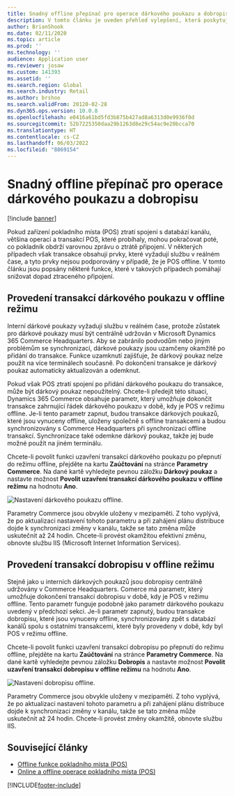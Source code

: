 ```yaml
---
title: Snadný offline přepínač pro operace dárkového poukazu a dobropisu
description: V tomto článku je uveden přehled vylepšení, která poskytují jednoduchý offline přepínač pro určité typy plateb.
author: BrianShook
ms.date: 02/11/2020
ms.topic: article
ms.prod: ''
ms.technology: ''
audience: Application user
ms.reviewer: josaw
ms.custom: 141393
ms.assetid: ''
ms.search.region: Global
ms.search.industry: Retail
ms.author: brshoo
ms.search.validFrom: 20120-02-28
ms.dyn365.ops.version: 10.0.8
ms.openlocfilehash: e0416a61bd5fd3b875b427ad8a6313d0e9936f0d
ms.sourcegitcommit: 52b7225350daa29b1263d8e29c54ac9e20bcca70
ms.translationtype: HT
ms.contentlocale: cs-CZ
ms.lasthandoff: 06/03/2022
ms.locfileid: "8869154"
---
```

# <a name="seamless-offline-switch-for-gift-card-and-credit-memo-operations"></a>Snadný offline přepínač pro operace dárkového poukazu a dobropisu

[!include [banner](../includes/banner.md)]

Pokud zařízení pokladního místa (POS) ztratí spojení s databází kanálu, většina operací a transakcí POS, které probíhaly, mohou pokračovat poté, co pokladník obdrží varovnou zprávu o ztrátě připojení. V některých případech však transakce obsahují prvky, které vyžadují službu v reálném čase, a tyto prvky nejsou podporovány v případě, že je POS offline. V tomto článku jsou popsány některé funkce, které v takových případech pomáhají snižovat dopad ztraceného připojení.

## <a name="completing-gift-card-transactions-in-offline-mode"></a>Provedení transakcí dárkového poukazu v offline režimu

Interní dárkové poukazy vyžadují službu v reálném čase, protože zůstatek pro dárkové poukazy musí být centrálně udržován v Microsoft Dynamics 365 Commerce Headquarters. Aby se zabránilo podvodům nebo jiným problémům se synchronizací, dárkové poukazy jsou uzamčeny okamžitě po přidání do transakce. Funkce uzamknutí zajišťuje, že dárkový poukaz nelze použít na více terminálech současně. Po dokončení transakce je dárkový poukaz automaticky aktualizován a odemknut.

Pokud však POS ztratí spojení po přidání dárkového poukazu do transakce, může být dárkový poukaz nepoužitelný. Chcete-li předejít této situaci, Dynamics 365 Commerce obsahuje parametr, který umožňuje dokončit transakce zahrnující řádek dárkového poukazu v době, kdy je POS v režimu offline. Je-li tento parametr zapnut, budou transakce dárkových poukazů, které jsou vynuceny offline, uloženy společně s offline transakcemi a budou synchronizovány s Commerce Headquarters při synchronizaci offline transakcí. Synchronizace také odemkne dárkový poukaz, takže jej bude možné použít na jiném terminálu.

Chcete-li povolit funkci uzavření transakcí dárkového poukazu po přepnutí do režimu offline, přejděte na kartu **Zaúčtování** na stránce **Parametry Commerce**. Na dané kartě vyhledejte pevnou záložku **Dárkový poukaz** a nastavte možnost **Povolit uzavření transakcí dárkového poukazu v offline režimu** na hodnotu **Ano**.

![Nastavení dárkového poukazu offline.](../media/gift.png)

Parametry Commerce jsou obvykle uloženy v mezipaměti. Z toho vyplývá, že po aktualizaci nastavení tohoto parametru a při zahájení plánu distribuce dojde k synchronizaci změny v kanálu, takže se tato změna může uskutečnit až 24 hodin. Chcete-li provést okamžitou efektivní změnu, obnovte službu IIS (Microsoft Internet Information Services).

## <a name="completing-credit-memo-transactions-in-offline-mode"></a>Provedení transakcí dobropisu v offline režimu

Stejně jako u interních dárkových poukazů jsou dobropisy centrálně udržovány v Commerce Headquarters. Comerce má parametr, který umožňuje dokončení transakcí dobropisu v době, kdy je POS v režimu offline. Tento parametr funguje podobně jako parametr dárkového poukazu uvedený v předchozí sekci. Je-li parametr zapnutý, budou transakce dobropisu, které jsou vynuceny offline, synchronizovány zpět s databází kanálů spolu s ostatními transakcemi, které byly provedeny v době, kdy byl POS v režimu offline.

Chcete-li povolit funkci uzavření transakcí dobropisu po přepnutí do režimu offline, přejděte na kartu **Zaúčtování** na stránce **Parametry Commerce**. Na dané kartě vyhledejte pevnou záložku **Dobropis** a nastavte možnost **Povolit uzavření transakcí dobropisu v offline režimu** na hodnotu **Ano**.

![Nastavení dobropisu offline.](../media/creditmemo.png)

Parametry Commerce jsou obvykle uloženy v mezipaměti. Z toho vyplývá, že po aktualizaci nastavení tohoto parametru a při zahájení plánu distribuce dojde k synchronizaci změny v kanálu, takže se tato změna může uskutečnit až 24 hodin. Chcete-li provést změny okamžitě, obnovte službu IIS.

## <a name="related-articles"></a>Související články

- [Offline funkce pokladního místa (POS)](../pos-offline-functionality.md)
- [Online a offline operace pokladního místa (POS)](../pos-operations.md)


[!INCLUDE[footer-include](../../includes/footer-banner.md)]